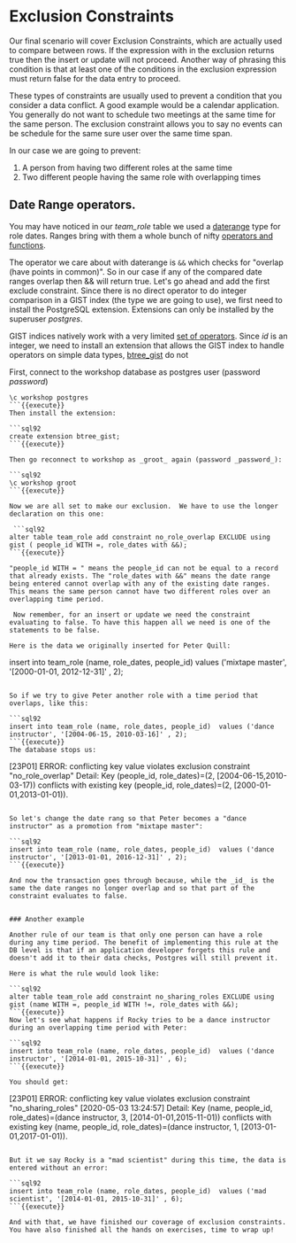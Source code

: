  # Exclusion Constraints
 
 Our final scenario will cover Exclusion Constraints, which are actually used to compare between rows. If the expression with in the exclusion returns true then the insert or update will not proceed. Another way of phrasing this condition is that at least one of the conditions in the exclusion expression must return false for the data entry to proceed.
  
 These types of constraints are usually used to prevent a condition that you consider a data conflict. A good example would be a calendar application. You generally do not want to schedule two meetings at the same time for the same person. The exclusion constraint allows you to say no events can be schedule for the same sure user over the same time span.
 
 In our case we are going to prevent:  
 1. A person from having two different roles at the same time
 2. Two different people having the same role with overlapping times
 
 ## Date Range operators. 
 
You may have noticed in our *team\_role* table we used a [daterange](https://www.postgresql.org/docs/12/rangetypes.html#RANGETYPES-BUILTIN) type for role dates. Ranges bring with them a whole bunch of nifty [operators and functions](https://www.postgresql.org/docs/12/functions-range.html). 
 
 The operator we care about with daterange is `&&` which checks for "overlap (have points in common)". So in our case if any of the compared date ranges overlap then && will return true. Let's go ahead and add the first exclude constraint. Since there is no direct operator to do integer comparison in a GIST index (the type we are going to use), we first need to install the PostgreSQL extension. Extensions can only be installed by the superuser _postgres_.
 
 GIST indices natively work with a very limited [set of operators](https://www.postgresql.org/docs/12/gist-builtin-opclasses.html). Since _id_ is an integer, we need to install an extension that allows the GIST index to handle operators on simple data types, [btree_gist](https://www.postgresql.org/docs/12/btree-gist.html)  do not 

First, connect to the workshop database as postgres user (password _password_) 
```sql92
\c workshop postgres
```{{execute}}
Then install the extension:

```sql92
create extension btree_gist;
```{{execute}} 

Then go reconnect to workshop as _groot_ again (password _password_):

```sql92
\c workshop groot
```{{execute}}

Now we are all set to make our exclusion.  We have to use the longer declaration on this one:
 
 ```sql92
alter table team_role add constraint no_role_overlap EXCLUDE using gist ( people_id WITH =, role_dates with &&);
```{{execute}} 

"people_id WITH = " means the people_id can not be equal to a record that already exists. The "role_dates with &&" means the date range being entered cannot overlap with any of the existing date ranges. This means the same person cannot have two different roles over an overlapping time period.
 
 Now remember, for an insert or update we need the constraint evaluating to false. To have this happen all we need is one of the statements to be false.

Here is the data we originally inserted for Peter Quill:

```
insert into team_role (name, role_dates, people_id)  values ('mixtape master', '[2000-01-01, 2012-12-31]' , 2);
```

So if we try to give Peter another role with a time period that overlaps, like this:

```sql92
insert into team_role (name, role_dates, people_id)  values ('dance instructor', '[2004-06-15, 2010-03-16]' , 2);
```{{execute}}
The database stops us:

```
[23P01] ERROR: conflicting key value violates exclusion constraint "no_role_overlap"
Detail: Key (people_id, role_dates)=(2, [2004-06-15,2010-03-17)) conflicts with existing key (people_id, role_dates)=(2, [2000-01-01,2013-01-01)).

```

So let's change the date rang so that Peter becomes a "dance instructor" as a promotion from "mixtape master":

```sql92
insert into team_role (name, role_dates, people_id)  values ('dance instructor', '[2013-01-01, 2016-12-31]' , 2);
```{{execute}}

And now the transaction goes through because, while the _id_ is the same the date ranges no longer overlap and so that part of the constraint evaluates to false. 


### Another example

Another rule of our team is that only one person can have a role during any time period. The benefit of implementing this rule at the DB level is that if an application developer forgets this rule and doesn't add it to their data checks, Postgres will still prevent it.

Here is what the rule would look like: 

```sql92
alter table team_role add constraint no_sharing_roles EXCLUDE using gist (name WITH =, people_id WITH !=, role_dates with &&);
```{{execute}}
Now let's see what happens if Rocky tries to be a dance instructor during an overlapping time period with Peter:

```sql92
insert into team_role (name, role_dates, people_id)  values ('dance instructor', '[2014-01-01, 2015-10-31]' , 6);
```{{execute}}

You should get:

```
[23P01] ERROR: conflicting key value violates exclusion constraint "no_sharing_roles"
[2020-05-03 13:24:57] Detail: Key (name, people_id, role_dates)=(dance instructor, 3, [2014-01-01,2015-11-01)) conflicts with existing key (name, people_id, role_dates)=(dance instructor, 1, [2013-01-01,2017-01-01)).
```

But it we say Rocky is a "mad scientist" during this time, the data is entered without an error:

```sql92
insert into team_role (name, role_dates, people_id)  values ('mad scientist', '[2014-01-01, 2015-10-31]' , 6);
```{{execute}}

And with that, we have finished our coverage of exclusion constraints. You have also finished all the hands on exercises, time to wrap up!
 
 